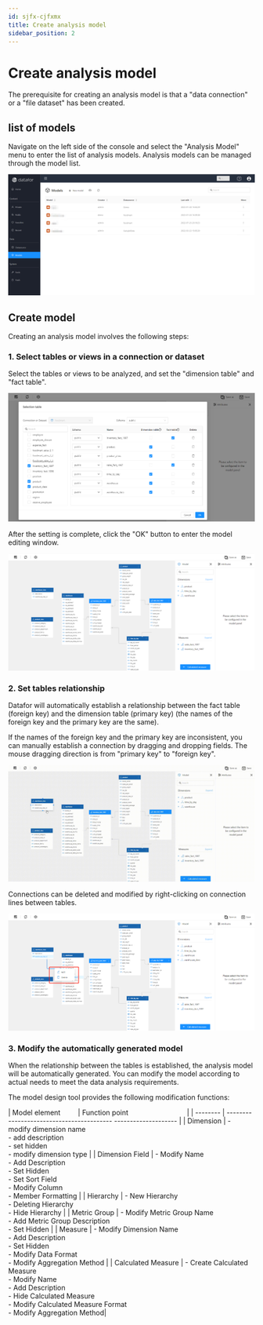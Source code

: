 ```yaml
---
id: sjfx-cjfxmx
title: Create analysis model
sidebar_position: 2
---
```

# Create analysis model

The prerequisite for creating an analysis model is that a "data connection" or a "file dataset" has been created.

## list of models

Navigate on the left side of the console and select the "Analysis Model" menu to enter the list of analysis models. Analysis models can be managed through the model list.

<div align="left"><img src="../../../../../static/img/en/datafor/model/image-20230131150321934.png"   /> </div>

## Create model

Creating an analysis model involves the following steps:

### 1. Select tables or views in a connection or dataset

Select the tables or views to be analyzed, and set the "dimension table" and "fact table".

<!--There must be at least 1 dimension table and 1 fact table in the model-->

<div align="left"><img src="../../../../../static/img/en/datafor/model/image-20230131150508703.png"   /> </div>

After the setting is complete, click the "OK" button to enter the model editing window.

<div align="left"><img src="../../../../../static/img/en/datafor/model/image-20230131150621908.png"   /> </div>

### 2. Set tables relationship

Datafor will automatically establish a relationship between the fact table (foreign key) and the dimension table (primary key) (the names of the foreign key and the primary key are the same).

If the names of the foreign key and the primary key are inconsistent, you can manually establish a connection by dragging and dropping fields. The mouse dragging direction is from "primary key" to "foreign key".

<div align="left"><img src="../../../../../static/img/en/datafor/model/20230131_150858.gif"   /> </div>

Connections can be deleted and modified by right-clicking on connection lines between tables.

<div align="left"><img src="../../../../../static/img/en/datafor/model/image-20230131152105147.png"   /> </div>

### 3. Modify the automatically generated model

When the relationship between the tables is established, the analysis model will be automatically generated. You can modify the model according to actual needs to meet the data analysis requirements.

The model design tool provides the following modification functions:

| Model element &emsp;&emsp; | Function point &emsp;&emsp;&emsp;&emsp;&emsp;&emsp;&emsp;&emsp; |
| -------- | ----------------------------------------- -------------------- |
| Dimension | - modify dimension name<br /> - add description<br /> - set hidden<br /> - modify dimension type |
| Dimension Field | - Modify Name<br /> - Add Description<br /> - Set Hidden<br /> - Set Sort Field<br /> - Modify Column<br /> - Member Formatting |
| Hierarchy | - New Hierarchy<br /> - Deleting Hierarchy<br /> - Hide Hierarchy |
| Metric Group | - Modify Metric Group Name<br/>- Add Metric Group Description<br/>- Set Hidden |
| Measure | - Modify Dimension Name<br/>- Add Description<br/>- Set Hidden<br/>- Modify Data Format<br/>- Modify Aggregation Method |
| Calculated Measure | - Create Calculated Measure<br/>- Modify Name<br/>- Add Description<br/>- Hide Calculated Measure<br/>- Modify Calculated Measure Format<br/>- Modify Aggregation Method|
